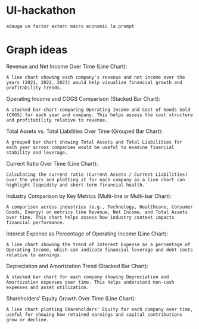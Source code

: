 # UI-hackathon
    adauga un factor extern macro economic la prompt


# Graph ideas

Revenue and Net Income Over Time (Line Chart):

    A line chart showing each company's revenue and net income over the years (2021, 2022, 2023) would help visualize financial growth and profitability trends.

Operating Income and COGS Comparison (Stacked Bar Chart):

    A stacked bar chart comparing Operating Income and Cost of Goods Sold (COGS) for each year and company. This helps assess the cost structure and profitability relative to revenue.

Total Assets vs. Total Liabilities Over Time (Grouped Bar Chart):

    A grouped bar chart showing Total Assets and Total Liabilities for each year across companies would be useful to examine financial stability and leverage.

Current Ratio Over Time (Line Chart):

    Calculating the current ratio (Current Assets / Current Liabilities) over the years and plotting it for each company as a line chart can highlight liquidity and short-term financial health.

Industry Comparison by Key Metrics (Multi-line or Multi-bar Chart):

    A comparison across industries (e.g., Technology, Healthcare, Consumer Goods, Energy) on metrics like Revenue, Net Income, and Total Assets over time. This chart helps assess how industry context impacts financial performance.

Interest Expense as Percentage of Operating Income (Line Chart):

    A line chart showing the trend of Interest Expense as a percentage of Operating Income, which can indicate financial leverage and debt costs relative to earnings.

Depreciation and Amortization Trend (Stacked Bar Chart):

    A stacked bar chart for each company showing Depreciation and Amortization expenses over time. This helps understand non-cash expenses and asset utilization.

Shareholders' Equity Growth Over Time (Line Chart):

    A line chart plotting Shareholders' Equity for each company over time, useful for showing how retained earnings and capital contributions grow or decline.